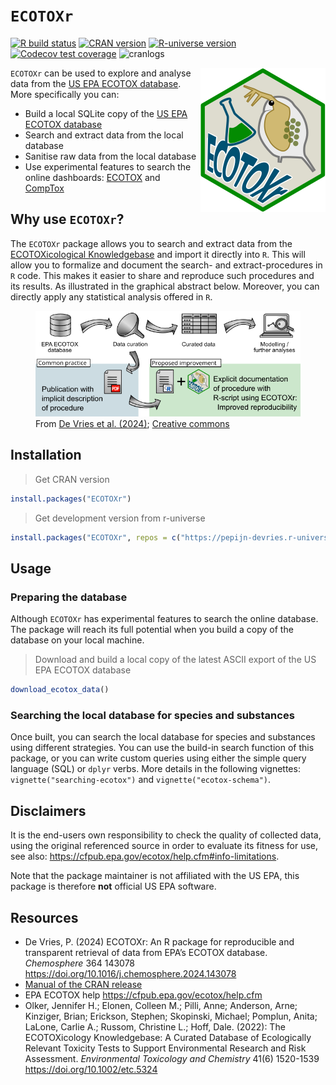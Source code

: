 
# `ECOTOXr`

<!-- badges: start -->

[![R build
status](https://github.com/pepijn-devries/ECOTOXr/workflows/R-CMD-check/badge.svg)](https://github.com/pepijn-devries/ECOTOXr/actions)
[![CRAN
version](https://www.r-pkg.org/badges/version/ECOTOXr)](https://CRAN.R-project.org/package=ECOTOXr)
[![R-universe
version](https://pepijn-devries.r-universe.dev/ECOTOXr/badges/version)](https://pepijn-devries.r-universe.dev/ECOTOXr)
[![Codecov test
coverage](https://codecov.io/gh/pepijn-devries/ECOTOXr/branch/main/graph/badge.svg)](https://app.codecov.io/gh/pepijn-devries/ECOTOXr?branch=main)
![cranlogs](https://cranlogs.r-pkg.org/badges/ECOTOXr)
<!-- badges: end -->

<a href="https://github.com/pepijn-devries/ECOTOXr/"><img src="man/figures/logo.png" alt="ECOTOXr logo" align="right" class="pkgdown-hide" /></a>
`ECOTOXr` can be used to explore and analyse data from the [US EPA
ECOTOX database](https://cfpub.epa.gov/ecotox/). More specifically you
can:

- Build a local SQLite copy of the [US EPA ECOTOX
  database](https://cfpub.epa.gov/ecotox/)
- Search and extract data from the local database
- Sanitise raw data from the local database
- Use experimental features to search the online dashboards:
  [ECOTOX](https://cfpub.epa.gov/ecotox/search.cfm) and
  [CompTox](https://comptox.epa.gov/dashboard/batch-search)

## Why use `ECOTOXr`?

The `ECOTOXr` package allows you to search and extract data from the
[ECOTOXicological Knowledgebase](https://cfpub.epa.gov/ecotox/) and
import it directly into `R`. This will allow you to formalize and
document the search- and extract-procedures in `R` code. This makes it
easier to share and reproduce such procedures and its results. As
illustrated in the graphical abstract below. Moreover, you can directly
apply any statistical analysis offered in `R`.

<figure>
<img src="man/figures/graphical-abstract.png"
alt="From De Vries et al. (2024); Creative commons" />
<figcaption aria-hidden="true">From
<a href="https://doi.org/10.1016/j.chemosphere.2024.143078">De Vries et
al. (2024)</a>;
<a href="https://creativecommons.org/licenses/by/4.0/">Creative
commons</a></figcaption>
</figure>

## Installation

> Get CRAN version

``` r
install.packages("ECOTOXr")
```

> Get development version from r-universe

``` r
install.packages("ECOTOXr", repos = c("https://pepijn-devries.r-universe.dev", "https://cloud.r-project.org"))
```

## Usage

### Preparing the database

Although `ECOTOXr` has experimental features to search the online
database. The package will reach its full potential when you build a
copy of the database on your local machine.

> Download and build a local copy of the latest ASCII export of the US
> EPA ECOTOX database

``` r
download_ecotox_data()
```

### Searching the local database for species and substances

Once built, you can search the local database for species and substances
using different strategies. You can use the build-in search function of
this package, or you can write custom queries using either the simple
query language (SQL) or `dplyr` verbs. More details in the following
vignettes: `vignette("searching-ecotox")` and
`vignette("ecotox-schema")`.

## Disclaimers

It is the end-users own responsibility to check the quality of collected
data, using the original referenced source in order to evaluate its
fitness for use, see also:
<https://cfpub.epa.gov/ecotox/help.cfm#info-limitations>.

Note that the package maintainer is not affiliated with the US EPA, this
package is therefore **not** official US EPA software.

## Resources

- De Vries, P. (2024) ECOTOXr: An R package for reproducible and
  transparent retrieval of data from EPA’s ECOTOX database.
  *Chemosphere* 364 143078
  <https://doi.org/10.1016/j.chemosphere.2024.143078>
- [Manual of the CRAN
  release](https://CRAN.R-project.org/package=ECOTOXr)
- EPA ECOTOX help <https://cfpub.epa.gov/ecotox/help.cfm>
- Olker, Jennifer H.; Elonen, Colleen M.; Pilli, Anne; Anderson, Arne;
  Kinziger, Brian; Erickson, Stephen; Skopinski, Michael; Pomplun,
  Anita; LaLone, Carlie A.; Russom, Christine L.; Hoff, Dale. (2022):
  The ECOTOXicology Knowledgebase: A Curated Database of Ecologically
  Relevant Toxicity Tests to Support Environmental Research and Risk
  Assessment. *Environmental Toxicology and Chemistry* 41(6) 1520-1539
  <https://doi.org/10.1002/etc.5324>
